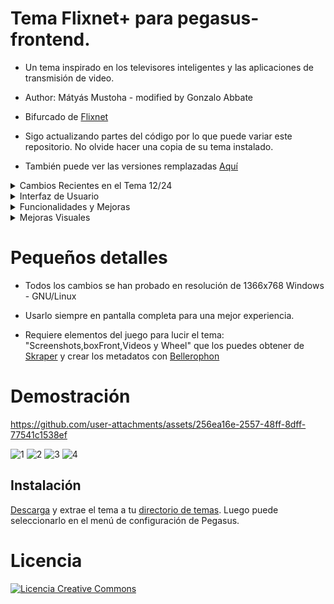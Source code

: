 # Tema Flixnet+ para pegasus-frontend.
 - Un tema inspirado en los televisores inteligentes y las aplicaciones de transmisión de video.
 - Author: Mátyás Mustoha - modified by Gonzalo Abbate
 - Bifurcado de [Flixnet](https://github.com/mmatyas/pegasus-theme-flixnet)

- Sigo actualizando partes del código por lo que puede variar este repositorio. No olvide hacer una copia de su tema instalado.
- También puede ver las versiones remplazadas [Aquí](https://www.mediafire.com/folder/wycdtzwa6hdoh/FlixNet_Plus_Versiones)



<details>
<summary>Cambios Recientes en el Tema 12/24</summary> 
  <br>
  
  <details>
  <summary>Pausa en video</summary>
  
  - Ahora, el video se pausa al acceder al sidebar y se reanuda automáticamente al salir de él. (Se puede mejorar)
  
  </details>
  
  <details>
  <summary>Corrección y mejora del delegate "Newly Released Games"</summary>

  - Ahora es posible identificar títulos similares de diferentes consolas utilizando el **"shortname"** de la colección.

  ![Category](https://github.com/ZagonAb/FlixNet_Plus/blob/fa65ab74b09bf8cb4b33c2327cfdc2bdc00f252b/.meta/screenshots/releasedgames.png)

  </details>

  <details>
  <summary>Actualizacion de sidebar</summary>

- Se ha simplificado el código de la barra lateral y se ha añadido una nueva opción: 'Play Something', que permite jugar algo aleatorio en momentos de indecisión."
  
  ![Play something](https://github.com/ZagonAb/FlixNet_Plus/blob/374a53016bd4889d988e51ad1583f48880571f28/.meta/screenshots/play_something.png)
  </details>
  
  <details>
  <summary>Mejoras en Category</summary>

  - Se ha actualizado el modelo de **"Category"** para mejorar y simplificar el código, con el fin de optimizar el rendimiento y ofrecer una visualización más clara de los "géneros". En el sistema anterior, cada título podía tener su propio género, lo que significaba que podía haber tantos géneros como títulos en el lisview, lo que resultaba complicado de gestionar y poco atractivo para el usuario final.

  **Recopilación de géneros**
  - La Recopilación  de géneros consiste en revisar todos los juegos de la biblioteca, extraer y normalizar los nombres de los géneros. Luego, se agrupan los juegos por una categoría base, tomando la primera palabra de cada género (por ejemplo, "Action Adventure" y "Action RPG" se agrupan bajo "**Action**"). A continuación, se crea un modelo de categorías que incluye el nombre de la categoría, el número de juegos en ella y la lista de juegos correspondientes. Finalmente, las categorías se ordenan según el número de juegos, de mayor a menor.

  **Proceso de ordenamiento**
  - Si hay categorías almacenadas en **api.memory**, se valida que los juegos en cada categoría aún existan en **api.allGames** (lo que requiere activar la opción "Mostrar solo juegos existentes" en la configuración de Pegasus Frontend). Si esta opción no está activada, los juegos pueden aparecer en las categorías pero no ser ejecutables, lo que afecta negativamente la experiencia del usuario. En caso de que algún juego ya no exista, se elimina, y si una categoría se queda sin juegos, también se elimina. Si no quedan categorías válidas o no hay categorías, se procesan desde cero utilizando **api.allGames**, y luego se actualiza **api.memory** con las categorías validadas. Este proceso mantiene las categorías actualizadas, optimiza el rendimiento al mantenerlas en memoria, se adapta a los cambios en la biblioteca de juegos y elimina las referencias a juegos eliminados.

    **Cambios en la captura de pantalla y logo en la "Categoría"**
  - Ahora, tanto la captura de pantalla como el logo del juego se actualizarán dinámicamente según el juego seleccionado en el GridView.

  ![Category](https://github.com/ZagonAb/FlixNet_Plus/blob/d2d2ca920ad0247228c9a6cacf6635050fc95e6f/.meta/screenshots/category.png)

  </details>

  <details>
  <summary>Mejoras en la barra de progreso</summary>
  **Barra de Progreso de Tiempo de Juego y Fases**
  - **La barra de progreso muestra visualmente el tiempo de juego acumulado, ayudando a los jugadores a ver su avance de manera clara y dinámica. A medida que el jugador acumula más tiempo en el juego, la barra cambia de color y se adapta a las diferentes fases de progreso.**

  **Visualización de la Fase**

  **Fase 0: 1-60 minutos**
  - Durante los primeros 60 minutos de juego, la barra es de color verde.
  La barra se va llenando a medida que el jugador acumula más minutos, proporcionando una representación visual clara del tiempo jugado en esta fase inicial.

  ![0](https://github.com/ZagonAb/FlixNet_Plus/blob/1f46433a71a69cc70798fae9fcdaee46077edfa2/.meta/screenshots/phase0.png)

  **Fase 1: 1-4 horas**
  - Cuando el tiempo de juego supera los 60 minutos pero no llega a las 4 horas, la barra se vuelve azul.
  Esta fase indica que el jugador está superando la etapa inicial y avanzando en el juego.

  ![1](https://github.com/ZagonAb/FlixNet_Plus/blob/1f46433a71a69cc70798fae9fcdaee46077edfa2/.meta/screenshots/phase1.png)

  **Fase 2: 4-20 horas**
  - A partir de las 4 horas de juego y hasta las 20 horas acumuladas, el color de la barra cambia a amarillo.
  Este color representa un compromiso más prolongado con el juego y un avance considerable en su progreso.

  ![2](https://github.com/ZagonAb/FlixNet_Plus/blob/1f46433a71a69cc70798fae9fcdaee46077edfa2/.meta/screenshots/phase2.png)

  **Fase 3 y posteriores: Más de 20 horas**

  - Cuando el tiempo de juego supera las 20 horas, la barra se vuelve roja, indicando un nivel avanzado de juego.
  Las fases adicionales (Fase 3 en adelante) se calculan automáticamente cada 10 horas adicionales de tiempo jugado.

  ![2](https://github.com/ZagonAb/FlixNet_Plus/blob/1f46433a71a69cc70798fae9fcdaee46077edfa2/.meta/screenshots/phase3.png)

  **Detalles Adicionales**

  - Si el tiempo de juego es inferior a 1 minuto, la barra no será visible. Esto garantiza que solo se muestren las barras cuando el tiempo de juego es significativo y aporta información útil al jugador.

  **Objetivo de la Barra**
  La barra y las fases proporcionan una forma visualmente atractiva de seguir el progreso del jugador.

  </details>
  
</details>


<details>
<summary>Interfaz de Usuario</summary>

- **Video por Captura del Juego:** Ahora se incluye un video por captura del juego para mejorar la experiencia visual.
- **Captura al Final del Video:** Se agregó una captura al final del video para evitar bucles de reproducción.
- **Relación de Aspecto 10:16:** El tema utiliza ahora una relación de aspecto de 10:16 en los boxfront para mejorar la visualización.
- **Utilizando boxFront:** Se ha cambiado la fuente de captura a boxFront para una presentación más uniforme.
- **Uso de wheel por Texto:** Se ha cambiado texto por wheel del juego, proporcionando una mejor experiencia visual.

</details>


<details>
<summary>Funcionalidades y Mejoras</summary>

- Se han agregado 5 nuevas colecciones: "Todos los juegos", "Mi lista", "Seguir jugando" y "Juegos recomendados","Play with Friends: Guaranteed Multiplayer Fun" como una mejora para mantener el orden y la organización en la interfaz.
- La colección "Mi Lista" y la colección "Seguir Jugando" estarán automáticamente ocultas si no contienen juegos en esas respectivas colecciones, lo que garantiza una interfaz limpia y sin elementos innecesarios. Además, la colección "Seguir Jugando" únicamente contendrá juegos que hayan sido lanzados por más de 1 minuto en los últimos 7 días. Esta característica permite que la colección varíe según la actividad de juego del usuario, evitando acumular una cantidad infinita de juegos lanzados por error o aquellos que han sido jugados hace mucho tiempo. De esta manera, se mantiene la colección fresca y actualizada con los últimos juegos jugados, promoviendo una experiencia de usuario más organizada y centrada en los juegos recientes.
- La colección "Play with Friends: Guaranteed Multiplayer Fun" básicamente promueve el pultiplayer ofreciéndote juegos para 2 o mas jugadores.
- ~~**Barra de Progreso con playTime:** Se agregó una barra de progreso utilizando "playTime" para proporcionar información adicional en DetailsInfoBar.~~
- **Conteo de Juegos Disponibles:** Se muestra la cantidad de juegos disponibles en cada colección con "Juegos disponibles: game.count".
- Se ha implementado una barra lateral izquierda que facilita el acceso al índice de cada colección nueva:
  - La opción "Home" nos permite volver al índice 0 de la interfaz, proporcionando una navegación intuitiva y rápida.
  - La opción "Buscar" nos permite buscar entre nuestra amplia lista de colecciones, ahorrándonos tiempo en la interfaz al encontrar rápidamente lo que necesitamos.
  - La opción "Plus" nos desplaza a la colección "Mi lista", que contendrá todos los juegos que hemos marcado como favoritos, agrupándolos en una sola colección para una fácil accesibilidad.
  - La opción "Trending" nos lleva a la colección "Juegos Recomendados", que presenta una selección de 15 juegos aleatorios que podrían ajustarse a nuestros gustos, proporcionando sugerencias emocionantes y variadas.
  - La opción "Category" nos muestra una lista con todos los géneros y sus juegos disponibles en nuestra amplia colección. Tenga en cuenta que si su archivo metadata.txt no está debidamente configurado, es decir, si falta el campo "genre", no será posible exhibir el juego en la lista de generos.
  - La opción "Play something" no permite lanzar un juego aleatorio de nuestra amplia coleccion, permitiéndonos jugar algo aleatorio en momentos de indecisión."


- **Agregar/Quitar Juegos Favoritos con Botón (X):** Se ha añadido la opción de marcar/quitar juegos como favoritos utilizando el botón (X) del mando.

</details>


<details>
<summary>Mejoras Visuales</summary>

- **Efecto Scanlines mediante .png en Video y Captura:** Se ha implementado el efecto scanlines para mejorar la estética visual.
- **Etiqueta Automática "Seguir Jugando":** Se ha introducido una nueva característica automática: "Seguir jugando". Esta etiqueta se mostrará dinámicamente para juegos lanzados en los últimos 7 días, indicando que han sido jugados recientemente. Para los demás juegos, la etiqueta se ocultará automáticamente. Esta funcionalidad mejora la visualización y destaca los juegos más recientemente jugados.

</details>

# Pequeños detalles

- Todos los cambios se han probado en resolución de 1366x768 Windows - GNU/Linux

- Usarlo siempre en pantalla completa para una mejor experiencia.
- Requiere elementos del juego para lucir el tema:  "Screenshots,boxFront,Videos y Wheel"  que los puedes obtener de 
[Skraper](https://www.skraper.net/) y crear los metadatos con [Bellerophon](https://github.com/valsou/bellerophon)

# Demostración

https://github.com/user-attachments/assets/256ea16e-2557-48ff-8dff-77541c1538ef

![1](https://github.com/user-attachments/assets/cc4083fa-2c94-4d77-a494-79febfcf32b1)
![2](https://github.com/user-attachments/assets/d214ce54-8c3f-4441-83f0-c0502df1e7f4)
![3](https://github.com/user-attachments/assets/11459dba-8e27-4c60-a7af-7e5e92082f2b)
![4](https://github.com/user-attachments/assets/c6f0a4f1-7bae-4977-8c8c-cca67d182a8c)

## Instalación

[Descarga](https://github.com/ZagonAb/FlixNet_Plus/archive/refs/heads/main.zip) y extrae el tema a tu [directorio de temas](http://pegasus-frontend.org/docs/user-guide/installing-themes). Luego puede seleccionarlo en el menú de configuración de Pegasus.


# Licencia
<a rel="license" href="http://creativecommons.org/licenses/by-nc-sa/4.0/"><img alt="Licencia Creative Commons" style="border-width:0" src="https://i.creativecommons.org/l/by-nc-sa/4.0/88x31.png" /></a><br /><a rel="license" href="http://creativecommons.org/licenses/by-nc-sa/4.0/"></a>
